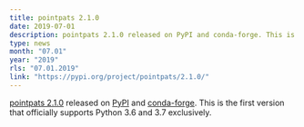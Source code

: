 ```yaml
---
title: pointpats 2.1.0
date: 2019-07-01
description: pointpats 2.1.0 released on PyPI and conda-forge. This is the first version that officially supports Python 3.6 and 3.7 exclusively.
type: news
month: "07.01"
year: "2019"
rls: "07.01.2019"
link: "https://pypi.org/project/pointpats/2.1.0/"
---
```


<a href="https://pointpats.readthedocs.io/en/v2.1.0/">pointpats 2.1.0</a> released on <a href="https://pypi.org/project/pointpats/2.1.0/">PyPI</a> and <a href="https://anaconda.org/conda-forge/pointpats">conda-forge</a>. This is the first version that officially supports Python 3.6 and 3.7 exclusively.